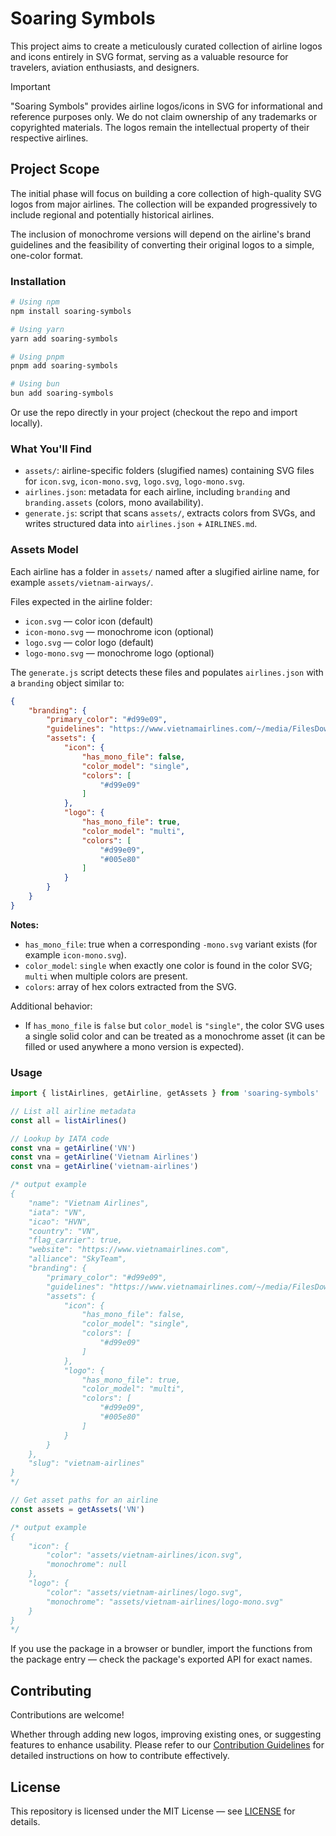 # Soaring Symbols

This project aims to create a meticulously curated collection of airline logos and icons entirely in SVG format, serving as a valuable resource for travelers, aviation enthusiasts, and designers.

> [!IMPORTANT]
> "Soaring Symbols" provides airline logos/icons in SVG for informational and reference purposes only. We do not claim ownership of any trademarks or copyrighted materials. The logos remain the intellectual property of their respective airlines.

## Project Scope

The initial phase will focus on building a core collection of high-quality SVG logos from major airlines. The collection will be expanded progressively to include regional and potentially historical airlines.

The inclusion of monochrome versions will depend on the airline's brand guidelines and the feasibility of converting their original logos to a simple, one-color format.

### Installation

```bash
# Using npm
npm install soaring-symbols

# Using yarn
yarn add soaring-symbols

# Using pnpm
pnpm add soaring-symbols

# Using bun
bun add soaring-symbols
```

Or use the repo directly in your project (checkout the repo and import locally).

### What You'll Find

- `assets/`: airline-specific folders (slugified names) containing SVG files for `icon.svg`, `icon-mono.svg`, `logo.svg`, `logo-mono.svg`.
- `airlines.json`: metadata for each airline, including `branding` and `branding.assets` (colors, mono availability).
- `generate.js`: script that scans `assets/`, extracts colors from SVGs, and writes structured data into `airlines.json` + `AIRLINES.md`.

### Assets Model

Each airline has a folder in `assets/` named after a slugified airline name, for example `assets/vietnam-airways/`.

Files expected in the airline folder:

- `icon.svg` — color icon (default)
- `icon-mono.svg` — monochrome icon (optional)
- `logo.svg` — color logo (default)
- `logo-mono.svg` — monochrome logo (optional)

The `generate.js` script detects these files and populates `airlines.json` with a `branding` object similar to:

```json
{
    "branding": {
        "primary_color": "#d99e09",
        "guidelines": "https://www.vietnamairlines.com/~/media/FilesDownload/AboutUs/Corporate-Identity/GSM-2017-Web1.pdf",
        "assets": {
            "icon": {
                "has_mono_file": false,
                "color_model": "single",
                "colors": [
                    "#d99e09"
                ]
            },
            "logo": {
                "has_mono_file": true,
                "color_model": "multi",
                "colors": [
                    "#d99e09",
                    "#005e80"
                ]
            }
        }
    }
}
```

**Notes:**

- `has_mono_file`: true when a corresponding `-mono.svg` variant exists (for example `icon-mono.svg`).
- `color_model`: `single` when exactly one color is found in the color SVG; `multi` when multiple colors are present.
- `colors`: array of hex colors extracted from the SVG.

Additional behavior:

- If `has_mono_file` is `false` but `color_model` is `"single"`, the color SVG uses a single solid color and can be treated as a monochrome asset (it can be filled or used anywhere a mono version is expected).

### Usage

```js
import { listAirlines, getAirline, getAssets } from 'soaring-symbols'

// List all airline metadata
const all = listAirlines()

// Lookup by IATA code
const vna = getAirline('VN')
const vna = getAirline('Vietnam Airlines')
const vna = getAirline('vietnam-airlines')

/* output example
{
    "name": "Vietnam Airlines",
    "iata": "VN",
    "icao": "HVN",
    "country": "VN",
    "flag_carrier": true,
    "website": "https://www.vietnamairlines.com",
    "alliance": "SkyTeam",
    "branding": {
        "primary_color": "#d99e09",
        "guidelines": "https://www.vietnamairlines.com/~/media/FilesDownload/AboutUs/Corporate-Identity/GSM-2017-Web1.pdf",
        "assets": {
            "icon": {
                "has_mono_file": false,
                "color_model": "single",
                "colors": [
                    "#d99e09"
                ]
            },
            "logo": {
                "has_mono_file": true,
                "color_model": "multi",
                "colors": [
                    "#d99e09",
                    "#005e80"
                ]
            }
        }
    },
    "slug": "vietnam-airlines"
}
*/

// Get asset paths for an airline
const assets = getAssets('VN')

/* output example
{
    "icon": {
        "color": "assets/vietnam-airlines/icon.svg",
        "monochrome": null
    },
    "logo": {
        "color": "assets/vietnam-airlines/logo.svg",
        "monochrome": "assets/vietnam-airlines/logo-mono.svg"
    }
}
*/
```

If you use the package in a browser or bundler, import the functions from the package entry — check the package's exported API for exact names.

## Contributing

Contributions are welcome!

Whether through adding new logos, improving existing ones, or suggesting features to enhance usability. Please refer to our [Contribution Guidelines](https://github.com/anhthang/soaring-symbols/blob/main/CONTRIBUTING.md) for detailed instructions on how to contribute effectively.

## License

This repository is licensed under the MIT License — see [LICENSE](./LICENSE) for details.
